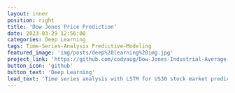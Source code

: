```yaml
---
layout: inner
position: right
title: 'Dow Jones Price Prediction'
date: 2023-03-29 12:56:00
categories: Deep Learning
tags: Time-Series-Analysis Predictive-Modeling
featured_image: 'img/posts/deep%20learning%20img.jpg'
project_link: 'https://github.com/codyaug/Dow-Jones-Industrial-Average-Prediction'
button_icon: 'github'
button_text: 'Deep Learning'
lead_text: 'Time series analysis with LSTM for US30 stock market prediction using RMSE evaluation.'
---
```

